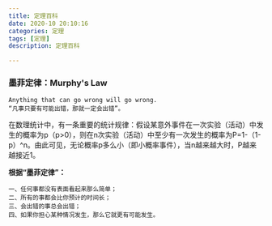 ```yaml
---
title: 定理百科
date: 2020-10 20:10:16
categories: 定理
tags: [定理]
description: 定理百科

---
```


### 墨菲定律：Murphy's Law

``` 
Anything that can go wrong will go wrong. 
“凡事只要有可能出错，那就一定会出错”。
```

在数理统计中，有一条重要的统计规律：假设某意外事件在一次实验（活动）中发生的概率为p（p>0），则在n次实验（活动）中至少有一次发生的概率为P=1-（1-p）^n。由此可见，无论概率p多么小（即小概率事件），当n越来越大时，P越来越接近1。

**根据“墨菲定律”：**
``` 
一、任何事都没有表面看起来那么简单；
二、所有的事都会比你预计的时间长；
三、会出错的事总会出错；
四、如果你担心某种情况发生，那么它就更有可能发生。
``` 


